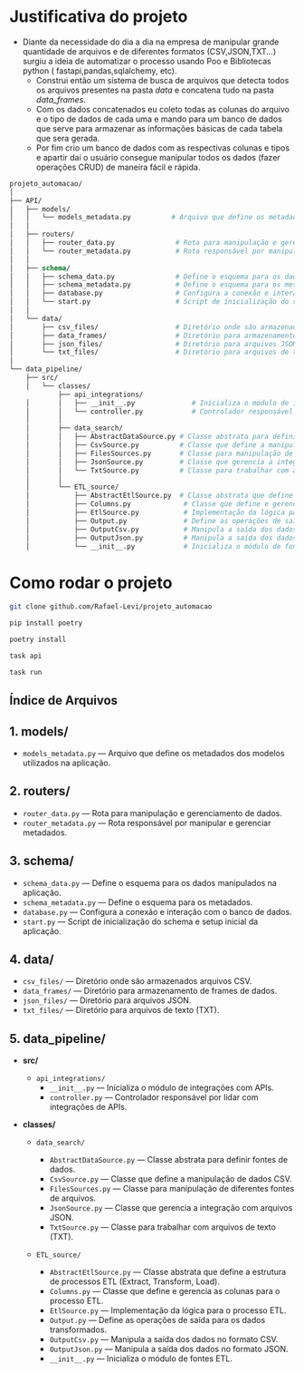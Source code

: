 # Justificativa do projeto
 - Diante da necessidade do dia a dia na empresa de manipular grande quantidade de arquivos e de diferentes formatos (CSV,JSON,TXT...) surgiu a ideia de automatizar o processo usando
   Poo e Bibliotecas python ( fastapi,pandas,sqlalchemy, etc).
   - Construi então um sistema de busca de arquivos que detecta todos os arquivos presentes na pasta *data* e concatena tudo na pasta *data_frames*.
   - Com os dados concatenados eu coleto todas as colunas do arquivo e o tipo de dados de cada uma e mando para um banco de dados que serve para armazenar as informações básicas de cada tabela que sera gerada.
   - Por fim crio um banco de dados com as respectivas colunas e tipos e apartir dai o usuário consegue manipular todos os dados (fazer operações CRUD) de maneira fácil e rápida.


```graphql
projeto_automacao/
│
├── API/
│   ├── models/
│   │   └── models_metadata.py          # Arquivo que define os metadados dos modelos utilizados na aplicação
│   │
│   ├── routers/
│   │   ├── router_data.py               # Rota para manipulação e gerenciamento de dados
│   │   └── router_metadata.py           # Rota responsável por manipular e gerenciar metadados
│   │
│   ├── schema/
│   │   ├── schema_data.py               # Define o esquema para os dados manipulados na aplicação
│   │   ├── schema_metadata.py           # Define o esquema para os metadados
│   │   ├── database.py                  # Configura a conexão e interação com o banco de dados
│   │   └── start.py                     # Script de inicialização do schema e setup inicial da aplicação
│   │
│   └── data/
│       ├── csv_files/                   # Diretório onde são armazenados arquivos CSV
│       ├── data_frames/                 # Diretório para armazenamento de frames de dados
│       ├── json_files/                  # Diretório para arquivos JSON
│       └── txt_files/                   # Diretório para arquivos de texto (TXT)
│
└── data_pipeline/
    ├── src/
    │   └── classes/
            ├── api_integrations/
    │       │   ├── __init__.py              # Inicializa o módulo de integrações com APIs
    │       │   └── controller.py            # Controlador responsável por lidar com integrações de APIs
    │       │
    │       ├── data_search/
    │       │   ├── AbstractDataSource.py # Classe abstrata para definir fontes de dados
    │       │   ├── CsvSource.py          # Classe que define a manipulação de dados CSV
    │       │   ├── FilesSources.py       # Classe para manipulação de diferentes fontes de arquivos
    │       │   ├── JsonSource.py         # Classe que gerencia a integração com arquivos JSON
    │       │   └── TxtSource.py          # Classe para trabalhar com arquivos de texto (TXT)
    │       │
    │       └── ETL_source/
    │           ├── AbstractEtlSource.py  # Classe abstrata que define a estrutura de processos ETL (Extract, Transform, Load)
    │           ├── Columns.py             # Classe que define e gerencia as colunas para o processo ETL
    │           ├── EtlSource.py           # Implementação da lógica para o processo ETL
    │           ├── Output.py              # Define as operações de saída para os dados transformados
    │           ├── OutputCsv.py           # Manipula a saída dos dados no formato CSV
    │           ├── OutputJson.py          # Manipula a saída dos dados no formato JSON
    │           └── __init__.py            # Inicializa o módulo de fontes ETL
```

# Como rodar o projeto

```bash
git clone github.com/Rafael-Levi/projeto_automacao
```
```bash
pip install poetry
```
```bash
poetry install
```
```bash
task api 
```
```bash
task run
```

## Índice de Arquivos

## 1. **models/**
   - `models_metadata.py` — Arquivo que define os metadados dos modelos utilizados na aplicação.

## 2. **routers/**
   - `router_data.py` — Rota para manipulação e gerenciamento de dados.
   - `router_metadata.py` — Rota responsável por manipular e gerenciar metadados.

## 3. **schema/**
   - `schema_data.py` — Define o esquema para os dados manipulados na aplicação.
   - `schema_metadata.py` — Define o esquema para os metadados.
   - `database.py` — Configura a conexão e interação com o banco de dados.
   - `start.py` — Script de inicialização do schema e setup inicial da aplicação.

## 4. **data/**
   - `csv_files/` — Diretório onde são armazenados arquivos CSV.
   - `data_frames/` — Diretório para armazenamento de frames de dados.
   - `json_files/` — Diretório para arquivos JSON.
   - `txt_files/` — Diretório para arquivos de texto (TXT).

## 5. **data_pipeline/**
   - **src/**
     - `api_integrations/`
       - `__init__.py` — Inicializa o módulo de integrações com APIs.
       - `controller.py` — Controlador responsável por lidar com integrações de APIs.
     
   - **classes/**
     - `data_search/`
       - `AbstractDataSource.py` — Classe abstrata para definir fontes de dados.
       - `CsvSource.py` — Classe que define a manipulação de dados CSV.
       - `FilesSources.py` — Classe para manipulação de diferentes fontes de arquivos.
       - `JsonSource.py` — Classe que gerencia a integração com arquivos JSON.
       - `TxtSource.py` — Classe para trabalhar com arquivos de texto (TXT).

     - `ETL_source/`
       - `AbstractEtlSource.py` — Classe abstrata que define a estrutura de processos ETL (Extract, Transform, Load).
       - `Columns.py` — Classe que define e gerencia as colunas para o processo ETL.
       - `EtlSource.py` — Implementação da lógica para o processo ETL.
       - `Output.py` — Define as operações de saída para os dados transformados.
       - `OutputCsv.py` — Manipula a saída dos dados no formato CSV.
       - `OutputJson.py` — Manipula a saída dos dados no formato JSON.
       - `__init__.py` — Inicializa o módulo de fontes ETL.
